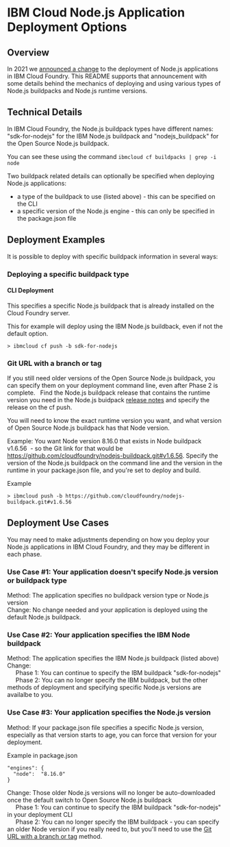 # IBM Cloud Node.js Application Deployment Options

## Overview

In 2021 we [announced a change](http://ibm.biz/cf-buildpack-node-change) to the deployment of Node.js applications in IBM Cloud Foundry. This README supports that announcement with some details behind the mechanics of deploying and using various types of Node.js buildpacks and Node.js runtime versions.


## Technical Details

In IBM Cloud Foundry, the Node.js buildpack types have different names: "sdk-for-nodejs" for the IBM Node.js buildpack and "nodejs_buildpack" for the Open Source Node.js buildpack.

You can see these using the command `ibmcloud cf buildpacks | grep -i node`

Two buildpack related details can optionally be specified when deploying Node.js applications:

* a type of the buildpack to use (listed above) - this can be specified on the CLI
* a specific version of the Node.js engine - this can only be specified in the package.json file

## Deployment Examples

It is possible to deploy with specific buildpack information in several ways:

### Deploying a specific buildpack type

#### CLI Deployment
This specifies a specific Node.js buildpack that is already installed on the Cloud Foundry server.

This for example will deploy using the IBM Node.js buildback, even if not the default option.
```
> ibmcloud cf push -b sdk-for-nodejs
```
### Git URL with a branch or tag
If you still need older versions of the Open Source Node.js buildpack, you can specify them on your deployment command line, even after Phase 2 is complete.  
Find the Node.js buildpack release that contains the runtime version you need in the Node.js buidpack [release notes](https://github.com/cloudfoundry/nodejs-buildpack/releases) and specify the release on the cf push.  

You will need to know the exact runtime version you want, and what version of Open Source Node.js buildpack has that Node version. 

Example: You want Node version 8.16.0 that exists in Node buildpack v1.6.56  - so the Git link for that would be https://github.com/cloudfoundry/nodejs-buildpack.git#v1.6.56.
Specify the version of the Node.js buildpack on the command line and the version in the runtime in your package.json file, and you're set to deploy and build.

Example
```
> ibmcloud push -b https://github.com/cloudfoundry/nodejs-buildpack.git#v1.6.56 
```
## Deployment Use Cases

You may need to make adjustments depending on how you deploy your Node.js applications in IBM Cloud Foundry, and they may be different in each phase.

### Use Case #1: Your application doesn't specify Node.js version or buildpack type

Method: The application specifies no buildpack version type or Node.js version \
Change: No change needed and your application is deployed using the default Node.js buildpack.

### Use Case #2: Your application specifies the IBM Node buildpack

Method: The application specifies the IBM Node.js buildpack (listed above) \
Change: \
&nbsp;&nbsp;&nbsp;&nbsp; Phase 1: You can continue to specify the IBM buildpack "sdk-for-nodejs" \
&nbsp;&nbsp;&nbsp;&nbsp; Phase 2: You can no longer specify the IBM buildpack, but the other methods of deployment and specifying specific Node.js versions are availalbe to you.

### Use Case #3: Your application specifies the Node.js version 

Method: If your package.json file specifies a specific Node.js version, especially as that version starts to age, you can force that version for your deployment.

Example in package.json
```
"engines": {
  "node":  "8.16.0"
}
```
Change: Those older Node.js versions will no longer be auto-downloaded once the default switch to Open Source Node.js buildpack \
 &nbsp;&nbsp;&nbsp;&nbsp; Phase 1: You can continue to specify the IBM buildpack "sdk-for-nodejs" in your deployment CLI \
 &nbsp;&nbsp;&nbsp;&nbsp; Phase 2: You can no longer specify the IBM buildpack - you can specify an older Node version if you really need to, but you'll need to use the [Git URL with a branch or tag](#Git-URL-with-a-branch-or-tag) method. 

